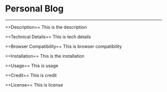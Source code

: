 # Personal Blog

----------

==Description==
This is the description

==Technical Details==
This is tech details

==Browser Compatibility==
This is browser compatibility

==Installation==
This is the installation

==Usage==
This is usage

==Credit==
This is credit

==License==
This is license
